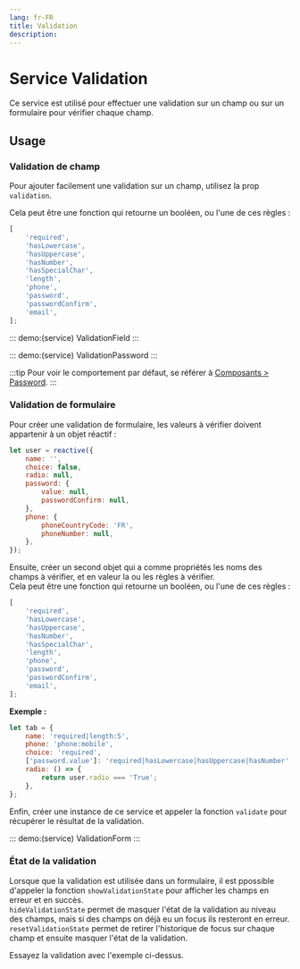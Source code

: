 ```yaml
---
lang: fr-FR
title: Validation
description:
---
```


# Service Validation

Ce service est utilisé pour effectuer une validation sur un champ ou sur un formulaire pour vérifier chaque champ.

<service-preview />

## Usage

### Validation de champ

Pour ajouter facilement une validation sur un champ, utilisez la prop `validation`.

Cela peut être une fonction qui retourne un booléen, ou l'une de ces règles :

```js
[
	'required',
	'hasLowercase',
	'hasUppercase',
	'hasNumber',
	'hasSpecialChar',
	'length',
	'phone',
	'password',
	'passwordConfirm',
	'email',
];
```

::: demo:(service)
ValidationField
:::

::: demo:(service)
ValidationPassword
:::

:::tip
Pour voir le comportement par défaut, se référer à [Composants > Password](../../fr/components/OrionPassword.md).
:::

### Validation de formulaire

Pour créer une validation de formulaire, les valeurs à vérifier doivent appartenir à un objet réactif :

```js
let user = reactive({
	name: '',
	choice: false,
	radio: null,
	password: {
		value: null,
		passwordConfirm: null,
	},
	phone: {
		phoneCountryCode: 'FR',
		phoneNumber: null,
	},
});
```

Ensuite, créer un second objet qui a comme propriétés les noms des champs à vérifier, et en valeur la ou les règles à vérifier.\
Cela peut être une fonction qui retourne un booléen, ou l'une de ces règles :

```js
[
	'required',
	'hasLowercase',
	'hasUppercase',
	'hasNumber',
	'hasSpecialChar',
	'length',
	'phone',
	'password',
	'passwordConfirm',
	'email',
];
```

**Exemple :**

```js
let tab = {
	name: 'required|length:5',
	phone: 'phone:mobile',
	choice: 'required',
	['password.value']: 'required|hasLowercase|hasUppercase|hasNumber',
	radio: () => {
		return user.radio === 'True';
	},
};
```

Enfin, créer une instance de ce service et appeler la fonction `validate` pour récupérer le résultat de la validation.

::: demo:(service)
ValidationForm
:::

### État de la validation

Lorsque que la validation est utilisée dans un formulaire, il est ppossible d'appeler la fonction `showValidationState` pour afficher les champs en erreur et en succès.\
`hideValidationState` permet de masquer l'état de la validation au niveau des champs, mais si des champs on déjà eu un focus ils resteront en erreur.\
`resetValidationState` permet de retirer l'historique de focus sur chaque champ et ensuite masquer l'état de la validation.

Essayez la validation avec l'exemple ci-dessus.
